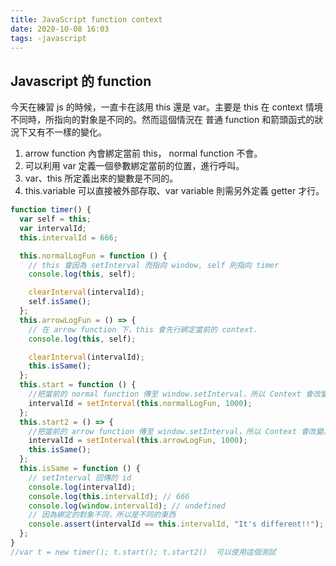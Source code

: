 ```yaml
---
title: JavaScript function context
date: 2020-10-08 16:03
tags: -javascript
---
```


## Javascript 的 function

今天在練習 js 的時候，一直卡在該用 this 還是 var。主要是 this 在 context 情境不同時，所指向的對象是不同的。然而這個情況在 普通 function 和箭頭函式的狀況下又有不一樣的變化。

1. arrow function 內會綁定當前 this， normal function 不會。
2. 可以利用 var 定義一個參數綁定當前的位置，進行呼叫。
3. var、this 所定義出來的變數是不同的。
4. this.variable 可以直接被外部存取、var variable 則需另外定義 getter 才行。

```javascript
function timer() {
  var self = this;
  var intervalId;
  this.intervalId = 666;

  this.normalLogFun = function () {
    // this 會因為 setInterval 而指向 window, self 則指向 timer
    console.log(this, self);

    clearInterval(intervalId);
    self.isSame();
  };
  this.arrowLogFun = () => {
    // 在 arrow function 下，this 會先行綁定當前的 context.
    console.log(this, self);

    clearInterval(intervalId);
    this.isSame();
  };
  this.start = function () {
    //把當前的 normal function 傳至 window.setInterval，所以 Context 會改變。
    intervalId = setInterval(this.normalLogFun, 1000);
  };
  this.start2 = () => {
    //把當前的 arrow function 傳至 window.setInterval，所以 Context 會改變。  (Arrow 不受 Context 改變影響)
    intervalId = setInterval(this.arrowLogFun, 1000);
    this.isSame();
  };
  this.isSame = function () {
    // setInterval 回傳的 id
    console.log(intervalId);
    console.log(this.intervalId); // 666
    console.log(window.intervalId); // undefined
    // 因為綁定的對象不同，所以是不同的東西
    console.assert(intervalId == this.intervalId, "It's different!!");
  };
}
//var t = new timer(); t.start(); t.start2()  可以使用這個測試
```

